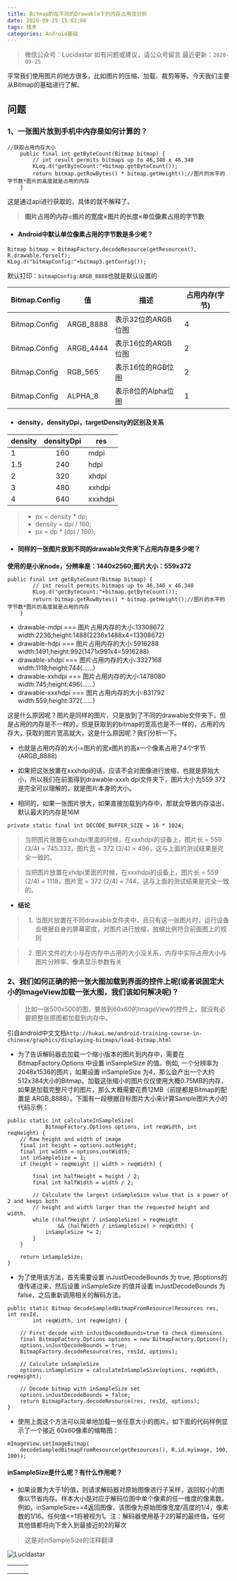 ```yaml
---
title: Bitmap的在不同的Drawable下的内存占用及分析
date: 2020-09-25 15:02:08
tags: 技术
categories: Android基础
---
```

>微信公众号：Lucidastar
如有问题或建议，请公众号留言
最近更新：`2020-09-25`

平常我们使用图片的地方很多，比如图片的压缩、加载、裁剪等等。今天我们主要从Bitmap的基础进行了解。
## 问题
### 1、一张图片放到手机中内存是如何计算的？
```
//获取占用内存大小
    public final int getByteCount(Bitmap bitmap) {
        // int result permits bitmaps up to 46,340 x 46,340
        KLog.d("getByteCount:"+bitmap.getByteCount());
        return bitmap.getRowBytes() * bitmap.getHeight();//图片的水平的字节数*图片的高度就是占用的内存
    }
```
这是通过api进行获取的，具体的就不解释了。

>**图片占用的内存=图片的宽度×图片的长度×单位像素占用的字节数**
<!-- more-->
- #### Android中默认单位像素占用的字节数是多少呢？
 ```
 Bitmap bitmap = BitmapFactory.decodeResource(getResources(), R.drawable.forself);
 KLog.d("bitmapConfig:"+bitmap3.getConfig());
 ```
 默认打印：`bitmapConfig:ARGB_8888`也就是默认设置的


| Bitmap.Config       | 值 | 描述 | 占用内存(字节) |
| ---- | ---- | ---- | ---- |
| Bitmap.Config     |  ARGB_8888  | 表示32位的ARGB位图 |4|
| Bitmap.Config   |  ARGB_4444  |   表示16位的ARGB位图 |2|
| Bitmap.Config |  RGB_565  | 表示16位的RGB位图 |2|
| Bitmap.Config |  ALPHA_8  | 表示8位的Alpha位图 |1|

- #### density，densityDpi，targetDensity的区别及关系
| density       | densityDpi | res |
| ---- | :----: | ---- |
|1     |  160  | mdpi |
| 1.5   |  240  | hdpi|
| 2|  320  | xhdpi|
| 3 |  480 | xxhdpi|
| 4 |  640  | xxxhdpi|

> - px = density * dp;
> - density = dpi / 160;
> - px = dp * (dpi / 160);

- #### 同样的一张图片放到不同的drawable文件夹下占用内存是多少呢？
 **使用的是小米node，分辨率是：1440x2560;图片大小：559x372**
```
public final int getByteCount(Bitmap bitmap) {
        // int result permits bitmaps up to 46,340 x 46,340
        KLog.d("getByteCount:"+bitmap.getByteCount());
        return bitmap.getRowBytes() * bitmap.getHeight();//图片的水平的字节数*图片的高度就是占用的内存
    }
```
- drawable-mdpi === 图片占用内存的大小:13308672  width:2236;height:1488(2236x1488x4=13308672)
- drawable-hdpi === 图片占用内存的大小:5916288   width:1491;height:992(1471x991x4=5916288)
- drawable-xhdpi === 图片占用内存的大小:3327168   width:1118;height:744(……)
- drawable-xxhdpi === 图片占用内存的大小:1478080  width:745;height:496(……)
- drawable-xxxhdpi === 图片占用内存的大小:831792  width:559;height:372(……)

这是什么原因呢？图片是同样的图片，只是放到了不同的drawable文件夹下，但是占用的内存是不一样的，但是获取到的bitmap的宽高也是不一样的，占用的内存大，获取的图片宽高就大，这是什么原因呢？我们分析一下。

- 也就是占用内存的大小=图片的宽x图片的高x一个像素占用了4个字节(ARGB_8888)

- 如果把这张放置在xxxhdpi的话，应该不会对图像进行放缩，也就是原始大小，所以我们在前面得到drawable-xxxh   dpi文件夹下，图片大小为559 372是完全可以理解的，就是图片本身的大小。

 - 相同的，如果一张图片很大，如果直接加载到内存中，那就会导致内存溢出，默认最大的内存是16M
```
private static final int DECODE_BUFFER_SIZE = 16 * 1024;
```

>当把图片放置在xxhdpi里面的时候，在xxxhdpi的设备上，图片长 = 559 (3/4) = 745.333，图片宽 = 372 (3/4) = 496，这与上面的测试结果是完全一致的。

>当把图片放置在xhdpi里面的时候，在xxxhdpi的设备上，图片长 = 559 (2/4) = 1118，图片宽 = 372 (2/4) = 744，这与上面的测试结果是完全一致的。

- **结论**
> 1. 当图片放置在不同drawable文件夹中，且只有这一张图片时，运行设备会根据自身的屏幕密度，对图片进行放缩，放缩比例符合前面图上的规则

> 2. 图片文件的大小与在内存中占用的大小没关系，内存中实际占用大小与图片分辨率、像素显示参数有关


### 2、我们如何正确的把一张大图加载到界面的控件上呢(或者说固定大小的ImageView加载一张大图，我们该如何解决呢)？
>比如一张500x500的图，要放到60x60的ImageView的控件上，就没有必要把整张原图都加载到内存中。

引自android中文文档`http://hukai.me/android-training-course-in-chinese/graphics/displaying-bitmaps/load-bitmap.html`
- 为了告诉解码器去加载一个缩小版本的图片到内存中，需要在BitmapFactory.Options 中设置 inSampleSize 的值。例如, 一个分辨率为2048x1536的图片，如果设置 inSampleSize 为4，那么会产出一个大约512x384大小的Bitmap。加载这张缩小的图片仅仅使用大概0.75MB的内存，如果是加载完整尺寸的图片，那么大概需要花费12MB（前提都是Bitmap的配置是 ARGB_8888）。下面有一段根据目标图片大小来计算Sample图片大小的代码示例：
```
public static int calculateInSampleSize(
            BitmapFactory.Options options, int reqWidth, int reqHeight) {
    // Raw height and width of image
    final int height = options.outHeight;
    final int width = options.outWidth;
    int inSampleSize = 1;
    if (height > reqHeight || width > reqWidth) {
    
        final int halfHeight = height / 2;
        final int halfWidth = width / 2;

        // Calculate the largest inSampleSize value that is a power of 2 and keeps both
        // height and width larger than the requested height and width.
        while ((halfHeight / inSampleSize) > reqHeight
                && (halfWidth / inSampleSize) > reqWidth) {
            inSampleSize *= 2;
        }
    }

    return inSampleSize;
}
```
- 为了使用该方法，首先需要设置 inJustDecodeBounds 为 true, 把options的值传递过来，然后设置 inSampleSize 的值并设置 inJustDecodeBounds 为 false，之后重新调用相关的解码方法。

```
public static Bitmap decodeSampledBitmapFromResource(Resources res, int resId,
        int reqWidth, int reqHeight) {

    // First decode with inJustDecodeBounds=true to check dimensions
    final BitmapFactory.Options options = new BitmapFactory.Options();
    options.inJustDecodeBounds = true;
    BitmapFactory.decodeResource(res, resId, options);

    // Calculate inSampleSize
    options.inSampleSize = calculateInSampleSize(options, reqWidth, reqHeight);

    // Decode bitmap with inSampleSize set
    options.inJustDecodeBounds = false;
    return BitmapFactory.decodeResource(res, resId, options);
}
```
- 使用上面这个方法可以简单地加载一张任意大小的图片。如下面的代码样例显示了一个接近 60x60像素的缩略图：
```
mImageView.setImageBitmap(
    decodeSampledBitmapFromResource(getResources(), R.id.myimage, 100, 100));
```

#### inSampleSize是什么呢？有什么作用呢？
 - 如果设置为大于1的值，则请求解码器对原始图像进行子采样，返回较小的图像以节省内存。样本大小是对应于解码位图中单个像素的任一维度的像素数。例如，inSampleSize==4返回图像，该图像为原始图像宽度/高度的1/4，像素数的1/16。任何值<=1将被视为1。注：解码器使用基于2的幂的最终值，任何其他值都将向下舍入到最接近的2的幂次

>这是对inSampleSize的注释翻译

![Lucidastar](https://mmbiz.qpic.cn/mmbiz_jpg/iccib9G9IAFPhSwdibNCmTBzKD57YoqXpT0HhDKLNX4dVHIo44H5IiaOOHxpQUw0c8Yn63vGNBxyJPfYsqpraxiaeyQ/0?wx_fmt=jpeg)

|      |      |      |
| ---- | ---- | ---- |
|      |      |      |
|      |      |      |
|      |      |      |

